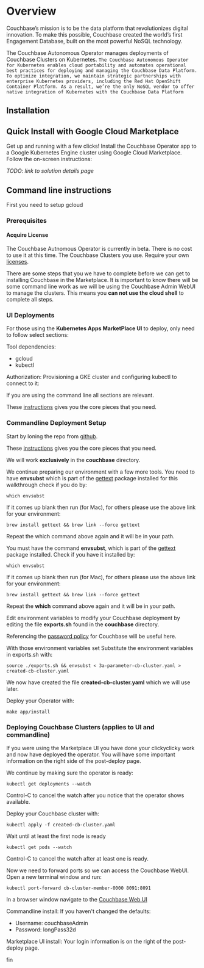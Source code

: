 # Overview

Couchbase’s mission is to be the data platform that revolutionizes digital innovation. To make this possible, Couchbase created the world’s first Engagement Database, built on the most powerful NoSQL technology.

The Couchbase Autonomous Operator manages deployments of Couchbase Clusters on Kubernetes.
`
The Couchbase Autonomous Operator for Kubernetes enables cloud portability and automates operational best practices for deploying and managing the Couchbase Data Platform. To optimize integration, we maintain strategic partnerships with enterprise Kubernetes providers, including the Red Hat OpenShift Container Platform. As a result, we’re the only NoSQL vendor to offer native integration of Kubernetes with the Couchbase Data Platform
`

## Installation

## Quick Install with Google Cloud Marketplace

Get up and running with a few clicks! Install the Couchbase Operator app to a
Google Kubernetes Engine cluster using Google Cloud Marketplace. Follow the
on-screen instructions:

*TODO: link to solution details page*

## Command line instructions

First you need to setup gcloud

### Prerequisites

#### Acquire License

The Couchbase Autnomous Operator is currently in beta.  There is no cost to use it at this time.  The Couchbase Clusters you use. Require your own [licenses](https://www.couchbase.com/legal/agreements#ProductLicenses).

There are some steps that you we have to complete before we can get to installing Couchbase in the Marketplace.  It is important to know there will
be some command line work as we will be using the Couchbase Admin WebUI to manage the clusters.  This means you **can not use the cloud shell** to complete all steps.

### UI Deployments

For those using the __Kubernetes Apps MarketPlace UI__ to deploy, only need to follow select sections:

Tool dependencies:

- gcloud
- kubectl

Authorization:
Provisioning a GKE cluster and configuring kubectl to connect to it:

If you are using the command line all sections are relevant.

These [instructions](https://github.com/GoogleCloudPlatform/marketplace-k8s-app-tools/) gives you the core pieces that you need.

### Commandline Deployment Setup

Start by loning the repo from [github](https://github.com/couchbase-partners/marketplace-k8s-app-example/).

These [instructions](https://github.com/GoogleCloudPlatform/marketplace-k8s-app-tools/) gives you the core pieces that you need.

We will work **exclusively** in the __couchbase__ directory.

We continue preparing our environment with a few more tools. You need to have __envsubst__  which is part of the [gettext](https://www.gnu.org/software/gettext/) package installed for this walkthrough check if you do by:  

`which envsubst`

If it comes up blank then run (for Mac), for others please use the above link for your environment:

`brew install gettext && brew link --force gettext`

Repeat the which command above again and it will be in your path.

You must have the command __envsubst__, which is part of the [gettext](https://www.gnu.org/software/gettext/) package installed.
Check if you have it installed by:  

```
which envsubst
```

If it comes up blank then run (for Mac), for others please use the above link for your environment:

```
brew install gettext && brew link --force gettext
```

Repeat the __which__ command above again and it will be in your path.

Edit environment variables to modify your Couchbase deployment by editing the file __exports.sh__ found in the __couchbase__ directory.

Referencing the [password policy](https://developer.couchbase.com/documentation/server/current/security/security-passwords.html) for Couchbase
will be useful here.

With those environment variables set 
Substitute the environment variables in exports.sh with:

```
source ./exports.sh && envsubst < 3a-parameter-cb-cluster.yaml > created-cb-cluster.yaml
```

We now have created the file __created-cb-cluster.yaml__ which we will use later.

Deploy your Operator with:

```
make app/install
```

### Deploying Couchbase Clusters (applies to UI and commandline)
If you were using the Marketplace UI you have done your clickyclicky work and now have deployed the operator.  You will have some important information on the right side of the post-deploy page.

We continue by making sure the operator is ready:

`kubectl get deployments --watch`

Control-C to cancel the watch after you notice that the operator shows available.

Deploy your Couchbase cluster with:

`kubectl apply -f created-cb-cluster.yaml`

Wait until at least the first node is ready

`kubectl get pods --watch`

Control-C to cancel the watch after at least one is ready.

Now we need to forward ports so we can access the Couchbase WebUI.  Open a new terminal window and run:

`kubectl port-forward cb-cluster-member-0000 8091:8091`

In a browser window navigate to the [Couchbase Web UI](https://localhost:8091)

Commandline install: If you haven't changed the defaults:

- Username: couchbaseAdmin
- Password: longPass32d

Marketplace UI install: Your login information is on the right of the post-deploy page.

fin

